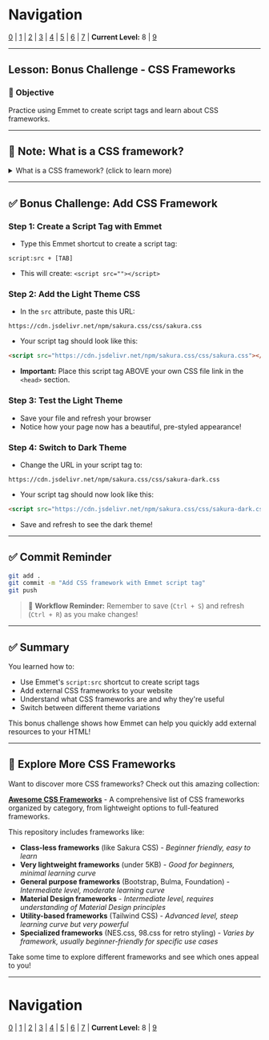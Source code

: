 # Navigation
[0](./emmet-intro-lv0.md) | [1](./emmet-intro-lv1.md) | [2](./emmet-intro-lv2.md) | [3](./emmet-intro-lv3.md) | [4](./emmet-intro-lv4.md) | [5](./emmet-intro-lv5.md) | [6](./emmet-intro-lv6.md) | [7](./emmet-intro-lv7.md) | **Current Level:** 8 | [9](./emmet-intro-lv9.md)

---

## Lesson: Bonus Challenge - CSS Frameworks

### 🎯 Objective

Practice using Emmet to create script tags and learn about CSS frameworks.

---

## 📝 **Note: What is a CSS framework?**

<details>
  <summary>What is a CSS framework? (click to learn more)</summary>
  <div>
    <p>A CSS framework is a pre-written collection of CSS styles that you can use to quickly style your website. Instead of writing all your CSS from scratch, you can use a framework that provides ready-made styles for buttons, forms, layouts, and more. This saves time and ensures your website looks professional. Popular frameworks include Bootstrap, Tailwind CSS, and Sakura CSS.</p>
  </div>
</details>

---

## ✅ **Bonus Challenge: Add CSS Framework**

### **Step 1: Create a Script Tag with Emmet**

* Type this Emmet shortcut to create a script tag:

```
script:src + [TAB]
```

* This will create: `<script src=""></script>`

### **Step 2: Add the Light Theme CSS**

* In the `src` attribute, paste this URL:

```
https://cdn.jsdelivr.net/npm/sakura.css/css/sakura.css
```

* Your script tag should look like this:

```html
<script src="https://cdn.jsdelivr.net/npm/sakura.css/css/sakura.css"></script>
```

* **Important:** Place this script tag ABOVE your own CSS file link in the `<head>` section.

### **Step 3: Test the Light Theme**

* Save your file and refresh your browser
* Notice how your page now has a beautiful, pre-styled appearance!

### **Step 4: Switch to Dark Theme**

* Change the URL in your script tag to:

```
https://cdn.jsdelivr.net/npm/sakura.css/css/sakura-dark.css
```

* Your script tag should now look like this:

```html
<script src="https://cdn.jsdelivr.net/npm/sakura.css/css/sakura-dark.css"></script>
```

* Save and refresh to see the dark theme!

---

## ✅ **Commit Reminder**

```bash
git add .
git commit -m "Add CSS framework with Emmet script tag"
git push
```

> 🔄 **Workflow Reminder:** Remember to save (`Ctrl + S`) and refresh (`Ctrl + R`) as you make changes!

---

## ✅ **Summary**

You learned how to:
* Use Emmet's `script:src` shortcut to create script tags
* Add external CSS frameworks to your website
* Understand what CSS frameworks are and why they're useful
* Switch between different theme variations

This bonus challenge shows how Emmet can help you quickly add external resources to your HTML!

---

## 🌟 **Explore More CSS Frameworks**

Want to discover more CSS frameworks? Check out this amazing collection:

**[Awesome CSS Frameworks](https://github.com/troxler/awesome-css-frameworks)** - A comprehensive list of CSS frameworks organized by category, from lightweight options to full-featured frameworks.

This repository includes frameworks like:
- **Class-less frameworks** (like Sakura CSS) - *Beginner friendly, easy to learn*
- **Very lightweight frameworks** (under 5KB) - *Good for beginners, minimal learning curve*
- **General purpose frameworks** (Bootstrap, Bulma, Foundation) - *Intermediate level, moderate learning curve*
- **Material Design frameworks** - *Intermediate level, requires understanding of Material Design principles*
- **Utility-based frameworks** (Tailwind CSS) - *Advanced level, steep learning curve but very powerful*
- **Specialized frameworks** (NES.css, 98.css for retro styling) - *Varies by framework, usually beginner-friendly for specific use cases*

Take some time to explore different frameworks and see which ones appeal to you!

---

# Navigation
[0](./emmet-intro-lv0.md) | [1](./emmet-intro-lv1.md) | [2](./emmet-intro-lv2.md) | [3](./emmet-intro-lv3.md) | [4](./emmet-intro-lv4.md) | [5](./emmet-intro-lv5.md) | [6](./emmet-intro-lv6.md) | [7](./emmet-intro-lv7.md) | **Current Level:** 8 | [9](./emmet-intro-lv9.md) 